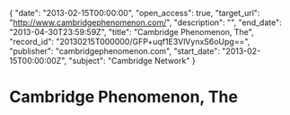 {
  "date": "2013-02-15T00:00:00", 
  "open_access": true, 
  "target_url": "http://www.cambridgephenomenon.com/", 
  "description": "", 
  "end_date": "2013-04-30T23:59:59Z", 
  "title": "Cambridge Phenomenon, The", 
  "record_id": "20130215T000000/GFP+uqf1E3VlVynxS6oUpg==", 
  "publisher": "cambridgephenomenon.com", 
  "start_date": "2013-02-15T00:00:00Z", 
  "subject": "Cambridge Network"
}

# Cambridge Phenomenon, The

